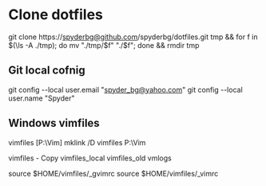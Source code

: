 # Clone dotfiles

git clone https://spyderbg@github.com/spyderbg/dotfiles.git tmp &&
for f in $(\ls -A ./tmp); do mv "./tmp/$f" "./$f"; done &&
rmdir tmp


## Git local cofnig 

git config --local user.email "spyder_bg@yahoo.com"
git config --local user.name "Spyder"

## Windows vimfiles
vimfiles [P:\Vim]
mklink /D vimfiles P:\Vim

vimfiles - Copy
vimfiles_local
vimfiles_old
vmlogs

source $HOME/vimfiles/_gvimrc
source $HOME/vimfiles/_vimrc

